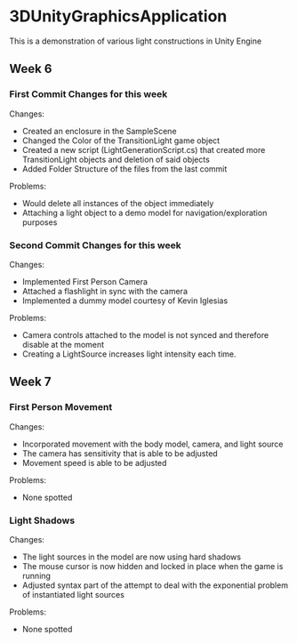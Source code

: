 # 3DUnityGraphicsApplication
This is a demonstration of various light constructions in Unity Engine
## Week 6
### First Commit Changes for this week
Changes:
- Created an enclosure in the SampleScene
- Changed the Color of the TransitionLight game object
- Created a new script (LightGenerationScript.cs) that created more TransitionLight objects and deletion of said objects
- Added Folder Structure of the files from the last commit

Problems:
- Would delete all instances of the object immediately
- Attaching a light object to a demo model for navigation/exploration purposes
### Second Commit Changes for this week
Changes:
- Implemented First Person Camera
- Attached a flashlight in sync with the camera
- Implemented a dummy model courtesy of Kevin Iglesias

Problems:
- Camera controls attached to the model is not synced and therefore disable at the moment
- Creating a LightSource increases light intensity each time.
## Week 7
### First Person Movement
Changes:
- Incorporated movement with the body model, camera, and light source
- The camera has sensitivity that is able to be adjusted
- Movement speed is able to be adjusted

Problems:
- None spotted
### Light Shadows

Changes:
- The light sources in the model are now using hard shadows
- The mouse cursor is now hidden and locked in place when the game is running
- Adjusted syntax part of the attempt to deal with the exponential problem of instantiated light sources

Problems:
- None spotted
